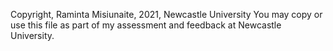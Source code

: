 Copyright, Raminta Misiunaite, 2021, Newcastle University
You may copy or use this file as part of my assessment and feedback at
Newcastle University.